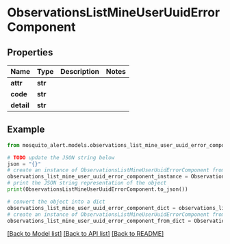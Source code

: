 # ObservationsListMineUserUuidErrorComponent


## Properties

Name | Type | Description | Notes
------------ | ------------- | ------------- | -------------
**attr** | **str** |  | 
**code** | **str** |  | 
**detail** | **str** |  | 

## Example

```python
from mosquito_alert.models.observations_list_mine_user_uuid_error_component import ObservationsListMineUserUuidErrorComponent

# TODO update the JSON string below
json = "{}"
# create an instance of ObservationsListMineUserUuidErrorComponent from a JSON string
observations_list_mine_user_uuid_error_component_instance = ObservationsListMineUserUuidErrorComponent.from_json(json)
# print the JSON string representation of the object
print(ObservationsListMineUserUuidErrorComponent.to_json())

# convert the object into a dict
observations_list_mine_user_uuid_error_component_dict = observations_list_mine_user_uuid_error_component_instance.to_dict()
# create an instance of ObservationsListMineUserUuidErrorComponent from a dict
observations_list_mine_user_uuid_error_component_from_dict = ObservationsListMineUserUuidErrorComponent.from_dict(observations_list_mine_user_uuid_error_component_dict)
```
[[Back to Model list]](../README.md#documentation-for-models) [[Back to API list]](../README.md#documentation-for-api-endpoints) [[Back to README]](../README.md)



